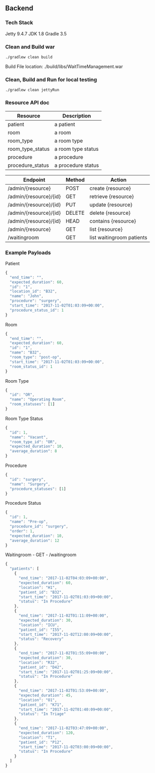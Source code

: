 ## Backend

### Tech Stack
Jetty 9.4.7
JDK 1.8
Gradle 3.5

### Clean and Build war
``` unix
./gradlew clean build
```
Build File location: ./build/libs/WaitTimeManagement.war

### Clean, Build and Run for local testing
``` unix
./gradlew clean jettyRun
```

### Resource API doc
| Resource  | Description |
|-----------|-------------|
| patient   | a patient   |
| room      | a room      |
| room_type | a room type |
| room_type_status | a room type status |
| procedure | a procedure |
| procedure_status | a procedure status |


| Endpoint               | Method | Action                    |
|------------------------|--------|---------------------------|
| /admin/{resource}      | POST   | create {resource}         |
| /admin/{resource}/{id} | GET    | retrieve {resource}       |
| /admin/{resource}/{id} | PUT    | update {resource}         |
| /admin/{resource}/{id} | DELETE | delete {resource}         |
| /admin/{resource}/{id} | HEAD   | contains {resource}       |
| /admin/{resource}      | GET    | list {resource}           |
| /waitingroom           | GET    | list waitingroom patients |

### Example Payloads
Patient

``` javascript
{
  "end_time": "",
  "expected_duration": 60,
  "id": "1",
  "location_id": "B32",
  "name": "John",
  "procedure": "surgery",
  "start_time": "2017-11-02T01:03:09+00:00",
  "procedure_status_id": 1
}
```

Room

``` javascript
{
  "end_time": "",
  "expected_duration": 60,
  "id": "1",
  "name": "B32",
  "room_type": "post-op",
  "start_time": "2017-11-02T01:03:09+00:00",
  "room_status_id": 1
}
```

Room Type

```javascript
{
  "id": "OR",
  "name": "Operating Room",
  "room_statuses": [1]
}
```

Room Type Status

```javascript
{
  "id": 1,
  "name": "Vacant",
  "room_type_id": "OR",
  "expected_duration": 10,
  "average_duration": 8
}
```

Procedure

```javascript
{
  "id": "surgery",
  "name": "Surgery",
  "procedure_statuses": [1]
}
```

Procedure Status

```javascript
{
  "id": 1,
  "name": "Pre-op",
  "procedure_id": "surgery",
  "order": 1,
  "expected_duration": 10,
  "average_duration": 12
}
```

Waitingroom - GET - /waitingroom

```javascript
{
  "patients": [
    {
      "end_time": "2017-11-02T04:03:09+00:00",
      "expected_duration": 60,
      "location": "H1",
      "patient_id": "B32",
      "start_time": "2017-11-02T01:03:09+00:00",
      "status": "In Procedure"
    },
    {
      "end_time": "2017-11-02T01:11:09+00:00",
      "expected_duration": 30,
      "location": "ICU",
      "patient_id": "I55",
      "start_time": "2017-11-02T12:00:09+00:00",
      "status": "Recovery"
    },
    {
      "end_time": "2017-11-02T01:55:09+00:00",
      "expected_duration": 30,
      "location": "R32",
      "patient_id": "D42",
      "start_time": "2017-11-02T01:25:09+00:00",
      "status": "In Procedure"
    },
    {
      "end_time": "2017-11-02T01:53:09+00:00",
      "expected_duration": 45,
      "location": "O1",
      "patient_id": "K71",
      "start_time": "2017-11-02T01:40:09+00:00",
      "status": "In Triage"
    },
    {
      "end_time": "2017-11-02T03:47:09+00:00",
      "expected_duration": 120,
      "location": "T1",
      "patient_id": "P12",
      "start_time": "2017-11-02T03:00:09+00:00",
      "status": "In Procedure"
    }
  ]
}
```

